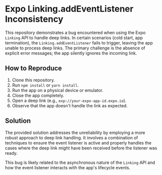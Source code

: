 # Expo Linking.addEventListener Inconsistency

This repository demonstrates a bug encountered when using the Expo `Linking` API to handle deep links. In certain scenarios (cold start, app termination), the `Linking.addEventListener` fails to trigger, leaving the app unable to process deep links. The primary challenge is the absence of explicit error messages; the app silently ignores the incoming link.

## How to Reproduce

1. Clone this repository.
2. Run `npm install` or `yarn install`.
3. Run the app on a physical device or emulator.
4. Close the app completely.
5. Open a deep link (e.g., `exp://your-expo-app-id.expo.io`).
6. Observe that the app doesn't handle the link as expected.

## Solution

The provided solution addresses the unreliability by employing a more robust approach to deep link handling. It involves a combination of techniques to ensure the event listener is active and properly handles the cases where the deep link might have been received before the listener was ready.

This bug is likely related to the asynchronous nature of the `Linking` API and how the event listener interacts with the app's lifecycle events.